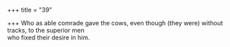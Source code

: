 +++
title = "39"

+++
Who as able comrade gave the cows, even though (they were) without  tracks, to the superior men  
who fixed their desire in him.  